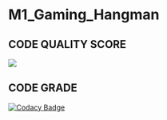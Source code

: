 # M1_Gaming_Hangman

## CODE QUALITY SCORE 

![](https://api.codiga.io/project/29913/score/svg)

## CODE GRADE
[![Codacy Badge](https://app.codacy.com/project/badge/Grade/dde9beb175d241999e7c7b982e1bec47)](https://www.codacy.com/gh/Nithish23/M1_Gaming_Hangman/dashboard?utm_source=github.com&amp;utm_medium=referral&amp;utm_content=Nithish23/M1_Gaming_Hangman&amp;utm_campaign=Badge_Grade)
